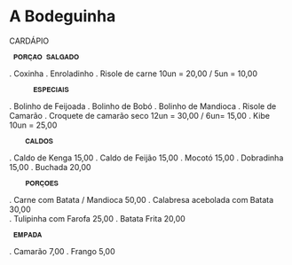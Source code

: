 # A Bodeguinha 
   CARDÁPIO 

     𝐏𝐎𝐑𝐂̧𝐀̃𝐎 𝐒𝐀𝐋𝐆𝐀𝐃𝐎
. Coxinha 
. Enroladinho
. Risole de carne
10un = 20,00 / 5un = 10,00 
         

          𝐄𝐒𝐏𝐄𝐂𝐈𝐀𝐈𝐒
. Bolinho de Feijoada 
. Bolinho de Bobó 
. Bolinho de Mandioca 
. Risole de Camarão
. Croquete de camarão seco 
12un = 30,00 / 6un= 15,00
. Kibe 10un = 25,00



        𝐂𝐀𝐋𝐃𝐎𝐒
. Caldo de Kenga   15,00
. Caldo de Feijão   15,00
. Mocotó                 15,00 
. Dobradinha          15,00
. Buchada               20,00



        𝐏𝐎𝐑𝐂̧𝐎̃𝐄𝐒
. Carne com Batata / Mandioca        50,00
. Calabresa acebolada com Batata  30,00                
. Tulipinha com Farofa                        25,00
. Batata Frita                                         20,00


     𝐄𝐌𝐏𝐀𝐃𝐀 
. Camarão  7,00 
. Frango      5,00
